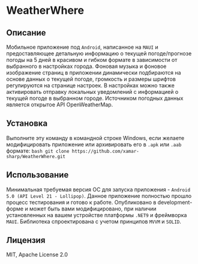 # WeatherWhere

## Описание
Мобильное приложение под `Android`, написанное на `MAUI` и предоставляющее детальную информацию о текущей погоде/прогнозе погоды на 5 дней в красивом и гибком формате в зависимости от выбранного в настройках города.
Фоновая музыка и фоновое изображение страниц в приложении динамически подбираются на основе данных о текущей погоде, громкость и размеры шрифтов регулируются на странице настроек.
В настройках можно также активировать отправку локальных уведомлений с информацией о текущей погоде в выбранном городе.
Источником погодных данных является открытое API OpenWeatherMap.

## Установка
Выполните эту команду в командной строке Windows, если желаете модифицировать приложение или архивировать его в `.apk` или `.aab` формате:
	```bash
		git clone https://github.com/xamar-sharp/WeatherWhere.git
	```

## Использование
Минимальная требуемая версия ОС для запуска приложения - `Android 5.0 (API Level 21 - Lollipop)`.
Данное приложение полностью прошло процесс тестирования и готово к работе.
Опубликовано в development-форме и может быть вами модифицировано,
при наличии установленных на вашем устройстве платформы `.NET9` и фреймворка `MAUI`.
Библиотека спроектирована с учетом принципов `MVVM` и `SOLID`.

## Лицензия 
MIT, Apache License 2.0
